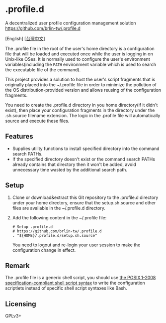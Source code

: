 # .profile.d

A decentralized user profile configuration management solution  
<https://github.com/brlin-tw/.profile.d>

\[English\] \[[台灣中文](README.zh-TW.md)\]

The .profile file in the root of the user's home directory is a configuration file that will be loaded and executed once while the user is logging in on Unix-like OSes.  It is normally used to configure the user's environment variables(including the `PATH` environment variable which is used to search the executable file of the command).

This project provides a solution to host the user's script fragments that is originally placed into the ~/.profile file in order to minimize the pollution of the OS distribution-provided version and allows reusing of the configuration fragments.

You need to create the .profile.d directory in you home directory(if it didn't exist), then place your configuration fragments in the directory under the .sh.source filename extension.  The logic in the .profile file will automatically source and execute these files.

## Features

* Supplies utility functions to install specified directory into the command search PATHs.
* If the specified directory doesn't exist or the command search PATHs already contains that directory then it won't be added, avoid unnecessary time wasted by the additional search path.

## Setup

1. Clone or download&extract this Git repository to the .profile.d directory under your home directory, ensure that the setup.sh.source and other files are available in the ~/.profile.d directory.
1. Add the following content in the ~/.profile file:

    ```shell
    # Setup .profile.d
    # https://github.com/brlin-tw/.profile.d
    . "${HOME}/.profile.d/setup.sh.source"
    ```

    You need to logout and re-login your user session to make the configuration change in effect.

## Remark

The .profile file is a generic shell script, you should use [the POSIX.1-2008 specification-compliant shell script syntax](http://pubs.opengroup.org/onlinepubs/9699919799/utilities/V3_chap02.html) to write the configuration scriptlets instead of specific shell script syntaxes like Bash.

## Licensing

GPLv3+
